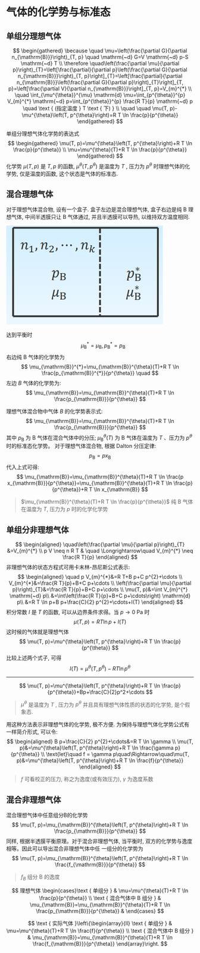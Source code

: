 # 气体的化学势与标准态

## 单组分理想气体

$$
\begin{gathered}
\because \quad \mu=\left(\frac{\partial G}{\partial n_{\mathrm{B}}}\right)_{T, p} \quad \mathrm{~d} G=V \mathrm{~d} p-S \mathrm{~d} T \\
\therefore \quad\left(\frac{\partial \mu}{\partial p}\right)_{T}=\left[\frac{\partial}{\partial p}\left(\frac{\partial G}{\partial n_{\mathrm{B}}}\right)_{T, p}\right]_{T}=\left[\frac{\partial}{\partial n_{\mathrm{B}}}\left(\frac{\partial G}{\partial p}\right)_{T}\right]_{T, p}=\left[\frac{\partial V}{\partial n_{\mathrm{B}}}\right]_{T, p}=V_{m}^{*} \\
\quad \int_{\mu^{\theta}}^{\mu} \mathrm{d} \mu=\int_{p^{\theta}}^{p} V_{m}^{*} \mathrm{~d} p=\int_{p^{\theta}}^{p} \frac{R T}{p} \mathrm{~d} p \quad \text { (指定温度 } T \text { 下) } \\
\quad \quad \mu(T, p)-\mu^{\theta}\left(T, p^{\theta}\right)=R T \ln \frac{p}{p^{\theta}}
\end{gathered}
$$

单组分理想气体化学势的表达式
$$
\begin{gathered}
\mu(T, p)=\mu^{\theta}\left(T, p^{\theta}\right)+R T \ln \frac{p}{p^{\theta}} \\
\mu=\mu^{\theta}(T)+R T \ln \frac{p}{p^{\theta}}
\end{gathered}
$$
化学势 $\mu(T, p)$ 是 $T, p$ 的函数, $\mu^{\theta}\left(T, p^{\theta}\right)$ 是温度为 $T$ , 压力为 $p^{\theta}$ 时理想气体的化学势, 仅是温度的函数, 这个状态是气体的标准态.

## 混合理想气体

对于理想气体混合物, 设有一个盒子. 盒子左边是混合理想气体, 盒子右边是纯 B 理想气体, 中间半透膜只让 B 气体通过, 并且半透膜可以导热, 以维持双方温度相同.

![image-20211108152556909](image/image-20211108152556909.png)

达到平衡时 
$$
\quad \mu_{\mathrm{B}}^{*}=\mu_{\mathrm{B}}, p_{\mathrm{B}}^{*}=p_{\mathrm{B}} 
$$
 右边纯 $\mathrm{B}$ 气体的化学势为 
$$
\mu_{\mathrm{B}}^{*}=\mu_{\mathrm{B}}^{\theta}(T)+R T \ln \frac{p_{\mathrm{B}}^{*}}{p^{\theta}} \quad 
$$
 左边 $B$ 气体的化学势为: 
$$
\mu_{\mathrm{B}}=\mu_{\mathrm{B}}^{\theta}(T)+R T \ln \frac{p_{\mathrm{B}}}{p^{\theta}}
$$


理想气体混合物中气体 $B$ 的化学势表示式:
$$
\mu_{\mathrm{B}}=\mu_{\mathrm{B}}^{\theta}(T)+R T \ln \frac{p_{\mathrm{B}}}{p^{\theta}}
$$
其中 $p_{\mathrm{B}}$ 为 $\mathrm{B}$ 气体在混合气体中的分压; $\mu_{\mathrm{B}}^{\theta}(T)$ 为 $\mathrm{B}$ 气体在温度为 $T$ 、压力为 $p^{\theta}$ 时的标准态化学势。
对于理想气体混合物, 根据 Dalton 分压定律:
$$
p_{\mathrm{B}}=p x_{\mathrm{B}}
$$
代入上式可得:
$$
\mu_{\mathrm{B}}=\mu_{\mathrm{B}}^{\theta}(T)+R T \ln \frac{p x_{\mathrm{B}}}{p^{\theta}}=\mu_{\mathrm{B}}^{\theta}(T)+R T \ln \frac{p}{p^{\theta}}+R T \ln x_{\mathrm{B}}
$$


>   $\mu_{\mathrm{B}}^{\theta}(T)+R T \ln \frac{p}{p^{\theta}}$ 纯 B 气体在温度为 $T$, 压力为 $p$ 时的化学化学势

## 单组分非理想气体

$$
\begin{aligned}
\quad\left(\frac{\partial \mu}{\partial p}\right)_{T} &=V_{m}^{*} \\
p V \neq n R T & \quad \Longrightarrow\quad V_{m}^{*} \neq \frac{R T}{p}
\end{aligned}
$$
非理想气体的状态方程式可用卡末林-昂尼斯公式表示:
$$
\begin{aligned}
\quad p V_{m}^{*}&=R T+B p+C p^{2}+\cdots \\
V_{m}^{*}&=\frac{R T}{p}+B+C p+\cdots \\
\left(\frac{\partial \mu}{\partial p}\right)_{T}&=\frac{R T}{p}+B+C p+\cdots \\
\mu(T, p)&=\int V_{m}^{*} \mathrm{~d} p\\
&=\int\left(\frac{R T}{p}+B+C p+\cdots\right) \mathrm{d} p\\
&=R T \ln p+B p+\frac{C}{2} p^{2}+\cdots+I(T)
\end{aligned}
$$
积分常数 $I$ 是 $T$ 的函数, 可以从边界条件求得。当 $p \rightarrow 0 \mathrm{~Pa}$ 时
$$
\mu(T, p)=R T \ln p+I(T)
$$
这时候的气体就是理想气体
$$
\mu(T, p)=\mu^{\theta}\left(T, p^{\theta}\right)+R T \ln \frac{p}{p^{\theta}}
$$
比较上述两个式子, 可得
$$
I(T)=\mu^{\theta}\left(T, p^{\theta}\right)-R T \ln p^{\theta}
$$

---

$$
\mu(T, p)=\mu^{\theta}\left(T, p^{\theta}\right)+R T \ln \frac{p}{p^{\theta}}+Bp+\frac{C}{2}p^2+\cdots
$$

>   $\mu^\theta$ 是温度为 $T$ , 压力为 $p^\theta$ 并且具有理想气体性质的状态的化学势, 是个假象态.

用这种方法表示非理想气体的化学势, 极不方便. 为保持与理想气体化学势公式有一样简介形式, 可以令:
$$
\begin{aligned}
B p+\frac{C}{2} p^{2}+\cdots&=R T \ln \gamma \\
\mu(T, p)&=\mu^{\theta}\left(T, p^{\theta}\right)+R T \ln \frac{\gamma p}{p^{\theta}} \\
\text{let}\quad f = \gamma p\quad\Rightarrow\quad\mu(T, p)&=\mu^{\theta}\left(T, p^{\theta}\right)+R T \ln \frac{f}{p^{\theta}}
\end{aligned}
$$

>   $f$ 可看校正的压力, 称之为逸度(或有效压力), $\gamma$ 为逸度系数

## 混合非理想气体

混合理想气体中任意组分B的化学势
$$
\mu(T, p)=\mu_{\mathrm{B}}^{\theta}\left(T, p^{\theta}\right)+R T \ln \frac{p_{\mathrm{B}}}{p^{\theta}}
$$
同样, 根据半透膜平衡原理。对于混合非理想气体, 当平衡时, 双方的化学势与逸度相等。因此可以导出混合非理想气体中任 一组分的化学势为
$$
\mu(T, p)=\mu_{\mathrm{B}}^{\theta}\left(T, p^{\theta}\right)+R T \ln \frac{f_{\mathrm{B}}}{p^{\theta}}
$$

>   $f_B$ 组分 B 的逸度


$$
理想气体 \begin{cases}\text { 单组分 } & \mu=\mu^{\theta}(T)+R T \ln \frac{p}{p^{\theta}} \\ \text { 混合气体中 B 组分 } & \mu_{\mathrm{B}}=\mu_{\mathrm{B}}^{\theta}(T)+R T \ln \frac{p_{\mathrm{B}}}{p^{\theta}}   & \end{cases}
$$

$$
\text { 实际气体 }\left\{\begin{array}{ll}
\text { 单组分 } & \mu=\mu^{\theta}(T)+R T \ln \frac{f}{p^{\theta}} \\
\text { 混合气体中 B 组分 } & \mu_{\mathrm{B}}=\mu_{\mathrm{B}}^{\theta}(T)+R T \ln \frac{f_{\mathrm{B}}}{p^{\theta}}
\end{array}\right.
$$